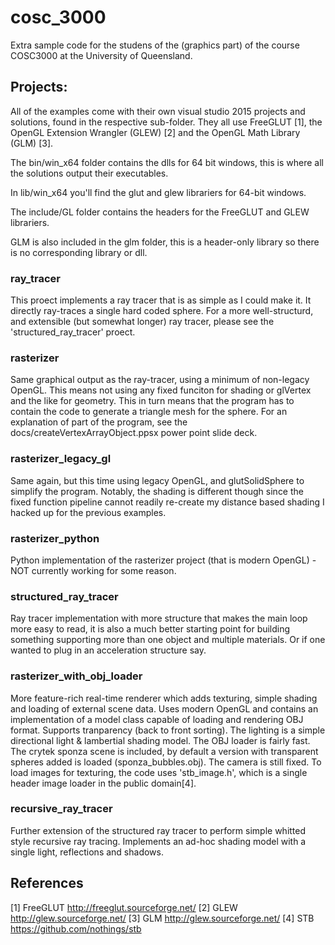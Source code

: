 # cosc_3000
Extra sample code for the studens of the (graphics part) of the course COSC3000 at the University of Queensland. 

## Projects:
All of the examples come with their own visual studio 2015 projects and solutions, found in the respective sub-folder.
They all use FreeGLUT [1], the OpenGL Extension Wrangler (GLEW) [2] and the OpenGL Math Library (GLM) [3].

The bin/win_x64 folder contains the dlls for 64 bit windows, this is where all the solutions output their executables.

In lib/win_x64 you'll find the glut and glew librariers for 64-bit windows.

The include/GL folder contains the headers for the FreeGLUT and GLEW librariers.

GLM is also included in the glm folder, this is a header-only library so there is no corresponding library or dll.


### ray_tracer
This proect implements a ray tracer that is as simple as I could make it. It directly ray-traces a single hard coded sphere.
For a more well-structurd, and extensible (but somewhat longer) ray tracer, please see the 'structured_ray_tracer' proect.

### rasterizer
Same graphical output as the ray-tracer, using a minimum of non-legacy OpenGL. This means not using any fixed funciton for shading
or glVertex and the like for geometry. This in turn means that the program has to contain the code to generate a triangle mesh
for the sphere. For an explanation of part of the program, see the docs/createVertexArrayObject.ppsx power point slide deck.

### rasterizer_legacy_gl
Same again, but this time using legacy OpenGL, and glutSolidSphere to simplify the program. Notably, the shading is different though
since the fixed function pipeline cannot readily re-create my distance based shading I hacked up for the previous examples.

### rasterizer_python
Python implementation of the rasterizer project (that is modern OpenGL) - NOT currently working for some reason.

### structured_ray_tracer
Ray tracer implementation with more structure that makes the main loop more easy to read, it is also a much better starting point for 
building something supporting more than one object and multiple materials. Or if one wanted to plug in an acceleration structure say.

### rasterizer_with_obj_loader
More feature-rich real-time renderer which adds texturing, simple shading and loading of external scene data. Uses modern OpenGL and 
contains an implementation of a model class capable of loading and rendering OBJ format. Supports tranparency (back to front sorting). 
The lighting is a simple directional light & lambertial shading model. The OBJ loader is fairly fast. The crytek sponza scene is 
included, by default a version with transparent spheres added is loaded  (sponza_bubbles.obj). The camera is still fixed. To load 
images for texturing, the code uses 'stb_image.h', which is a single header image loader in the public domain[4]. 

### recursive_ray_tracer
Further extension of the structured ray tracer to perform simple whitted style recursive ray tracing. Implements an ad-hoc shading
model with a single light, reflections and shadows.


## References
[1] FreeGLUT http://freeglut.sourceforge.net/
[2] GLEW http://glew.sourceforge.net/
[3]	GLM  http://glew.sourceforge.net/
[4] STB https://github.com/nothings/stb
